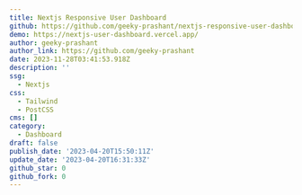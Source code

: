 ```yaml
---
title: Nextjs Responsive User Dashboard
github: https://github.com/geeky-prashant/nextjs-responsive-user-dashboard
demo: https://nextjs-user-dashboard.vercel.app/
author: geeky-prashant
author_link: https://github.com/geeky-prashant
date: 2023-11-28T03:41:53.918Z
description: ''
ssg:
  - Nextjs
css:
  - Tailwind
  - PostCSS
cms: []
category:
  - Dashboard
draft: false
publish_date: '2023-04-20T15:50:11Z'
update_date: '2023-04-20T16:31:33Z'
github_star: 0
github_fork: 0
---
```

